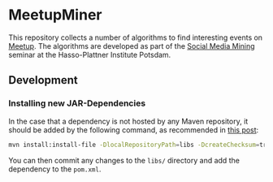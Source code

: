# MeetupMiner

This repository collects a number of algorithms to find interesting events on [Meetup](http://www.meetup.com/).
The algorithms are developed as part of the [Social Media Mining](http://hpi.de/studium/lehrveranstaltungen/it-systems-engineering/lehrveranstaltung/course/2014/social_media_mining.html) seminar at the Hasso-Plattner Institute Potsdam.

## Development

### Installing new JAR-Dependencies

In the case that a dependency is not hosted by any Maven repository, it should be added by the following command, as recommended in [this post](http://stackoverflow.com/a/7623805):

```bash
mvn install:install-file -DlocalRepositoryPath=libs -DcreateChecksum=true -Dpackaging=jar -Dfile=<JAR file> -DgroupId=<packageName> -DartifactId=<artefactId> -Dversion=<version>
```

You can then commit any changes to the `libs/` directory and add the dependency to the `pom.xml`.
